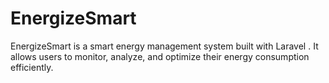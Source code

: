 # EnergizeSmart
 EnergizeSmart is a smart energy management system built with Laravel . It allows users to monitor, analyze, and optimize their energy consumption efficiently.
